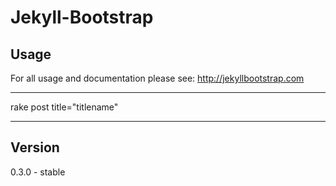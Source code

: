 # Jekyll-Bootstrap


## Usage

For all usage and documentation please see: <http://jekyllbootstrap.com>

---
rake post title="titlename"


---

## Version 
0.3.0 - stable 

